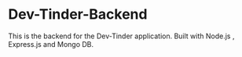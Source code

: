 # Dev-Tinder-Backend

This is the backend for the Dev-Tinder application. Built with Node.js , Express.js and Mongo DB.


